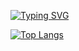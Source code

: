 [![Typing SVG](https://readme-typing-svg.herokuapp.com?color=%2336BCF7&lines=Hi+there,+I'm+brxnya)](https://git.io/typing-svg)

[![Top Langs](https://github-readme-stats.vercel.app/api/top-langs/?username=brxnya&layout=compact&&title_color=ffffff&icon_color=444444&text_color=8efddd&bg_color=64fbe3,3febcf,2cd5ba,1ab89f,0ba58c)](https://github.com/anuraghazra/github-readme-stats)
